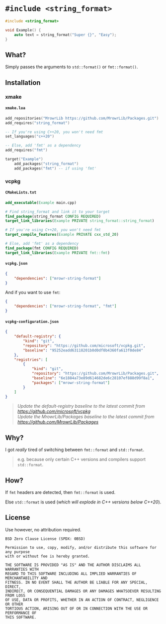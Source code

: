 # `#include <string_format>`

```cpp
#include <string_format>

void Example() {
    auto text = string_format("Super {}", "Easy");
}
```

## What?

Simply passes the arguments to `std::format()` or `fmt::format()`.

## Installation

### xmake

#### `xmake.lua`

```lua
add_repositories("MrowrLib https://github.com/MrowrLib/Packages.git")
add_requires("string_format")

-- If you're using C++20, you won't need fmt
set_languages("c++20")

-- Else, add 'fmt' as a dependency
add_requires("fmt")

target("Example")
    add_packages("string_format")
    add_packages("fmt") -- if using 'fmt'
```

### vcpkg

#### `CMakeLists.txt`

```cmake
add_executable(Example main.cpp)

# Find string_format and link it to your target
find_package(string_format CONFIG REQUIRED)
target_link_libraries(Example PRIVATE string_format::string_format)

# If you're using C++20, you won't need fmt
target_compile_features(Example PRIVATE cxx_std_20)

# Else, add 'fmt' as a dependency
find_package(fmt CONFIG REQUIRED)
target_link_libraries(Example PRIVATE fmt::fmt)
```

#### `vcpkg.json`

```json
{
    "dependencies": ["mrowr-string-format"]
}
```

And if you want to use `fmt`:

```json
{
    "dependencies": ["mrowr-string-format", "fmt"]
}
```

#### `vcpkg-configuration.json`

```json
{
    "default-registry": {
        "kind": "git",
        "repository": "https://github.com/microsoft/vcpkg.git",
        "baseline": "95252eadd63118201b0d0df0b4360fa613f0de84"
    },
    "registries": [
        {
            "kind": "git",
            "repository": "https://github.com/MrowrLib/Packages.git",
            "baseline": "6e1884a73e89d614682de6c28107ef888d99f8a1",
            "packages": ["mrowr-string-format"]
        }
    ]
}
```

> _Update the default-registry baseline to the latest commit from https://github.com/microsoft/vcpkg_  
> _Update the MrowrLib/Packages baseline to the latest commit from https://github.com/MrowrLib/Packages_

## Why?

I got _really_ tired of switching between `fmt::format` and `std::format`.

> e.g. because only certain C++ versions and compilers support `std::format`.

## How?

If `fmt` headers are detected, then `fmt::format` is used.

Else `std::format` is used (_which will explode in C++ versions below C++20_).

## License

Use however, no attribution required.

```
BSD Zero Clause License (SPDX: 0BSD)

Permission to use, copy, modify, and/or distribute this software for any purpose
with or without fee is hereby granted.

THE SOFTWARE IS PROVIDED "AS IS" AND THE AUTHOR DISCLAIMS ALL WARRANTIES WITH
REGARD TO THIS SOFTWARE INCLUDING ALL IMPLIED WARRANTIES OF MERCHANTABILITY AND
FITNESS. IN NO EVENT SHALL THE AUTHOR BE LIABLE FOR ANY SPECIAL, DIRECT,
INDIRECT, OR CONSEQUENTIAL DAMAGES OR ANY DAMAGES WHATSOEVER RESULTING FROM LOSS
OF USE, DATA OR PROFITS, WHETHER IN AN ACTION OF CONTRACT, NEGLIGENCE OR OTHER
TORTIOUS ACTION, ARISING OUT OF OR IN CONNECTION WITH THE USE OR PERFORMANCE OF
THIS SOFTWARE.
```
